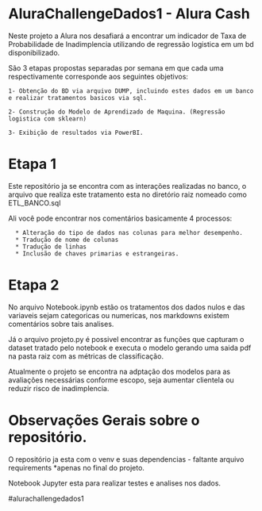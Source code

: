 # AluraChallengeDados1 - Alura Cash 
  Neste projeto a Alura nos desafiará a encontrar um indicador de Taxa de Probabilidade de Inadimplencia utilizando de regressão logistica em um bd disponibilizado.
  
  São 3 etapas propostas separadas por semana em que cada uma respectivamente corresponde aos seguintes objetivos: 
    
    1- Obtenção do BD via arquivo DUMP, incluindo estes dados em um banco e realizar tratamentos basicos via sql. 
    
    2- Construção do Modelo de Aprendizado de Maquina. (Regressão logistica com sklearn) 
    
    3- Exibição de resultados via PowerBI.


# Etapa 1
   Este repositório ja se encontra com as interações realizadas no banco, o arquivo que realiza este tratamento esta no diretório raiz nomeado como ETL_BANCO.sql

   Ali você pode encontrar nos comentários basicamente 4 processos:
   
      * Alteração do tipo de dados nas colunas para melhor desempenho.
      * Tradução de nome de colunas
      * Tradução de linhas
      * Inclusão de chaves primarias e estrangeiras.
      
# Etapa 2

   No arquivo Notebook.ipynb estão os tratamentos dos dados nulos e das variaveis sejam categoricas ou numericas, nos markdowns existem comentários sobre tais analises.
   
   Já o arquivo projeto.py é possivel encontrar as funções que capturam o dataset tratado pelo notebook e executa o modelo gerando uma saida pdf na pasta raiz com as métricas de classificação.
   
   Atualmente o projeto se encontra na adptação dos modelos para as avaliações necessárias conforme escopo, seja aumentar clientela ou reduzir risco de inadimplencia.
      
# Observações Gerais sobre o repositório.

  O repositório ja esta com o venv e suas dependencias - faltante arquivo requirements *apenas no final do projeto.
  
  Notebook Jupyter esta para realizar testes e analises nos dados.
  
  
#alurachallengedados1

